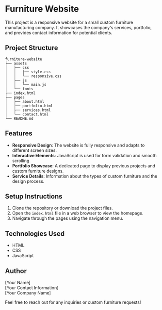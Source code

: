# Furniture Website

This project is a responsive website for a small custom furniture manufacturing company. It showcases the company's services, portfolio, and provides contact information for potential clients.

## Project Structure

```
furniture-website
├── assets
│   ├── css
│   │   ├── style.css
│   │   └── responsive.css
│   ├── js
│   │   └── main.js
│   └── fonts
├── index.html
├── pages
│   ├── about.html
│   ├── portfolio.html
│   ├── services.html
│   └── contact.html
└── README.md
```

## Features

- **Responsive Design**: The website is fully responsive and adapts to different screen sizes.
- **Interactive Elements**: JavaScript is used for form validation and smooth scrolling.
- **Portfolio Showcase**: A dedicated page to display previous projects and custom furniture designs.
- **Service Details**: Information about the types of custom furniture and the design process.

## Setup Instructions

1. Clone the repository or download the project files.
2. Open the `index.html` file in a web browser to view the homepage.
3. Navigate through the pages using the navigation menu.

## Technologies Used

- HTML
- CSS
- JavaScript

## Author

[Your Name]  
[Your Contact Information]  
[Your Company Name]  

Feel free to reach out for any inquiries or custom furniture requests!